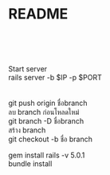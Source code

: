# README

<br/>
<br/>
<br/>

Start server<br/> 
rails server -b $IP -p $PORT<br/>
<br/><br/>
git push origin ชื่อbranch<br/>
ลบ branch ก่อนโหลดใหม่<br/>
git branch -D ชื่อbranch<br/>
สร้าง branch<br/>
git checkout -b ชื่อ branch<br/>


gem install rails -v 5.0.1<br/>
bundle install 
